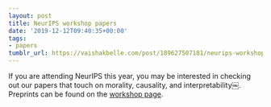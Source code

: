 ```yaml
---
layout: post
title: NeurIPS workshop papers
date: '2019-12-12T09:40:35+00:00'
tags:
- papers
tumblr_url: https://vaishakbelle.com/post/189627507181/neurips-workshop-papers-on-morality-causality-and
---
```



If you are attending NeurIPS this year, you may be interested in checking out our papers that touch on morality, causality, and interpretability￼. Preprints can be found on the [workshop page](https://kr2ml.github.io/2019/).

